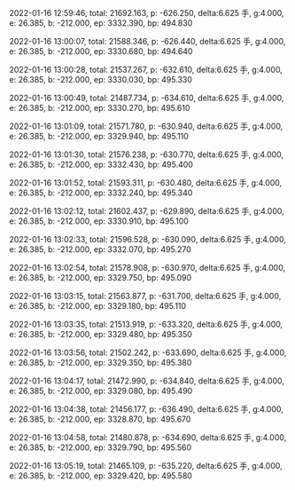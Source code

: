 2022-01-16 12:59:46, total: 21692.163, p: -626.250, delta:6.625 手, g:4.000, e: 26.385, b: -212.000, ep: 3332.390, bp: 494.830

2022-01-16 13:00:07, total: 21588.346, p: -626.440, delta:6.625 手, g:4.000, e: 26.385, b: -212.000, ep: 3330.680, bp: 494.640

2022-01-16 13:00:28, total: 21537.267, p: -632.610, delta:6.625 手, g:4.000, e: 26.385, b: -212.000, ep: 3330.030, bp: 495.330

2022-01-16 13:00:49, total: 21487.734, p: -634.610, delta:6.625 手, g:4.000, e: 26.385, b: -212.000, ep: 3330.270, bp: 495.610

2022-01-16 13:01:09, total: 21571.780, p: -630.940, delta:6.625 手, g:4.000, e: 26.385, b: -212.000, ep: 3329.940, bp: 495.110

2022-01-16 13:01:30, total: 21576.238, p: -630.770, delta:6.625 手, g:4.000, e: 26.385, b: -212.000, ep: 3332.430, bp: 495.400

2022-01-16 13:01:52, total: 21593.311, p: -630.480, delta:6.625 手, g:4.000, e: 26.385, b: -212.000, ep: 3332.240, bp: 495.340

2022-01-16 13:02:12, total: 21602.437, p: -629.890, delta:6.625 手, g:4.000, e: 26.385, b: -212.000, ep: 3330.910, bp: 495.100

2022-01-16 13:02:33, total: 21596.528, p: -630.090, delta:6.625 手, g:4.000, e: 26.385, b: -212.000, ep: 3332.070, bp: 495.270

2022-01-16 13:02:54, total: 21578.908, p: -630.970, delta:6.625 手, g:4.000, e: 26.385, b: -212.000, ep: 3329.750, bp: 495.090

2022-01-16 13:03:15, total: 21563.877, p: -631.700, delta:6.625 手, g:4.000, e: 26.385, b: -212.000, ep: 3329.180, bp: 495.110

2022-01-16 13:03:35, total: 21513.919, p: -633.320, delta:6.625 手, g:4.000, e: 26.385, b: -212.000, ep: 3329.480, bp: 495.350

2022-01-16 13:03:56, total: 21502.242, p: -633.690, delta:6.625 手, g:4.000, e: 26.385, b: -212.000, ep: 3329.350, bp: 495.380

2022-01-16 13:04:17, total: 21472.990, p: -634.840, delta:6.625 手, g:4.000, e: 26.385, b: -212.000, ep: 3329.080, bp: 495.490

2022-01-16 13:04:38, total: 21456.177, p: -636.490, delta:6.625 手, g:4.000, e: 26.385, b: -212.000, ep: 3328.870, bp: 495.670

2022-01-16 13:04:58, total: 21480.878, p: -634.690, delta:6.625 手, g:4.000, e: 26.385, b: -212.000, ep: 3329.790, bp: 495.560

2022-01-16 13:05:19, total: 21465.109, p: -635.220, delta:6.625 手, g:4.000, e: 26.385, b: -212.000, ep: 3329.420, bp: 495.580